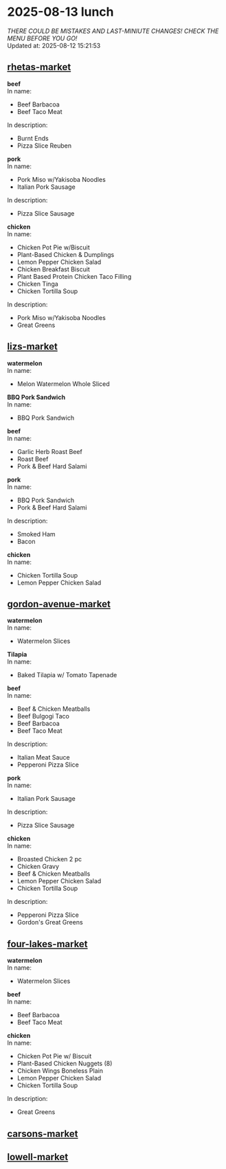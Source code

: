 # 2025-08-13 lunch  
*THERE COULD BE MISTAKES AND LAST-MINIUTE CHANGES! CHECK THE MENU BEFORE YOU GO!*  
Updated at: 2025-08-12 15:21:53  
## [rhetas-market](https://wisc-housingdining.nutrislice.com/menu/rhetas-market/lunch/2025-08-13)  
**beef**  
In name:   
 - Beef Barbacoa  
 - Beef Taco Meat  
  
In description:   
 - Burnt Ends  
 - Pizza Slice Reuben  
  
**pork**  
In name:   
 - Pork Miso w/Yakisoba Noodles  
 - Italian Pork Sausage  
  
In description:   
 - Pizza Slice Sausage  
  
**chicken**  
In name:   
 - Chicken Pot Pie w/Biscuit  
 - Plant-Based Chicken & Dumplings  
 - Lemon Pepper Chicken Salad  
 - Chicken Breakfast Biscuit  
 - Plant Based Protein Chicken Taco Filling  
 - Chicken Tinga  
 - Chicken Tortilla Soup  
  
In description:   
 - Pork Miso w/Yakisoba Noodles  
 - Great Greens  
  
## [lizs-market](https://wisc-housingdining.nutrislice.com/menu/lizs-market/lunch/2025-08-13)  
**watermelon**  
In name:   
 - Melon Watermelon Whole Sliced  
  
**BBQ Pork Sandwich**  
In name:   
 - BBQ Pork Sandwich  
  
**beef**  
In name:   
 - Garlic Herb Roast Beef  
 - Roast Beef  
 - Pork & Beef Hard Salami  
  
**pork**  
In name:   
 - BBQ Pork Sandwich  
 - Pork & Beef Hard Salami  
  
In description:   
 - Smoked Ham  
 - Bacon  
  
**chicken**  
In name:   
 - Chicken Tortilla Soup  
 - Lemon Pepper Chicken Salad  
  
## [gordon-avenue-market](https://wisc-housingdining.nutrislice.com/menu/gordon-avenue-market/lunch/2025-08-13)  
**watermelon**  
In name:   
 - Watermelon Slices  
  
**Tilapia**  
In name:   
 - Baked Tilapia w/ Tomato Tapenade  
  
**beef**  
In name:   
 - Beef & Chicken Meatballs  
 - Beef Bulgogi Taco  
 - Beef Barbacoa  
 - Beef Taco Meat  
  
In description:   
 - Italian Meat Sauce  
 - Pepperoni Pizza Slice  
  
**pork**  
In name:   
 - Italian Pork Sausage  
  
In description:   
 - Pizza Slice Sausage  
  
**chicken**  
In name:   
 - Broasted Chicken 2 pc  
 - Chicken Gravy  
 - Beef & Chicken Meatballs  
 - Lemon Pepper Chicken Salad  
 - Chicken Tortilla Soup  
  
In description:   
 - Pepperoni Pizza Slice  
 - Gordon's Great Greens  
  
## [four-lakes-market](https://wisc-housingdining.nutrislice.com/menu/four-lakes-market/lunch/2025-08-13)  
**watermelon**  
In name:   
 - Watermelon Slices  
  
**beef**  
In name:   
 - Beef Barbacoa  
 - Beef Taco Meat  
  
**chicken**  
In name:   
 - Chicken Pot Pie w/ Biscuit  
 - Plant-Based Chicken Nuggets (8)  
 - Chicken Wings Boneless Plain  
 - Lemon Pepper Chicken Salad  
 - Chicken Tortilla Soup  
  
In description:   
 - Great Greens  
  
## [carsons-market](https://wisc-housingdining.nutrislice.com/menu/carsons-market/lunch/2025-08-13)  
## [lowell-market](https://wisc-housingdining.nutrislice.com/menu/lowell-market/lunch/2025-08-13)  
  
